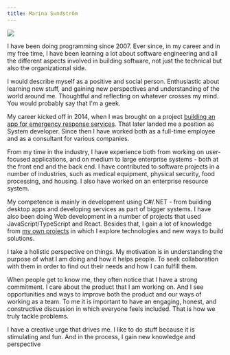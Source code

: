 ```yaml
---
title: Marina Sundström
---
```


<a href="/images/profile.jpeg">
<img class="rounded-circle right" src="/images/profile.jpeg" /></a>

I have been doing programming since 2007. Ever since, in my career and in my free time, I have been learning a lot about software engineering and all the different aspects involved in building software, not just the technical but also the organizational side.

I would describe myself as a positive and social person. Enthusiastic about learning new stuff, and gaining new perspectives and understanding of the world around me. Thoughtful and reflecting on whatever crosses my mind. You would probably say that I'm a geek.

My career kicked off in 2014, when I was brought on a project [building an app for emergency response services](/blog/building-software-for-emergency-response). That later landed me a position as System developer. Since then I have worked both as a full-time employee and as a consultant for various companies.


From my time in the industry, I have experience both from working on user-focused applications, and on medium to large enterprise systems - both at the front end and the back end. I have contributed to software projects in a number of industries, such as medical equipment, physical security, food processing, and housing. I also have worked on an enterprise resource system. 

My competence is mainly in development using C#/.NET - from building desktop apps and developing services as part of bigger systems. I have also been doing Web development in a number of projects that used JavaScript/TypeScript and React. Besides that, I gain a lot of knowledge from [my own projects](/portfolio) in which I explore technologies and new ways to build solutions.

I take a holistic perspective on things. My motivation is in understanding the purpose of what I am doing and how it helps people. To seek collaboration with them in order to find out their needs and how I can fulfill them.

When people get to know me, they often notice that I have a strong commitment. I care about the product that I am working on. And I see opportunities and ways to improve both the product and our ways of working as a team. To me it is important to have an engaging, honest, and constructive discussion in which everyone feels included. That is how we truly tackle problems.

I have a creative urge that drives me. I like to do stuff because it is stimulating and fun. And in the process, I gain new knowledge and perspective